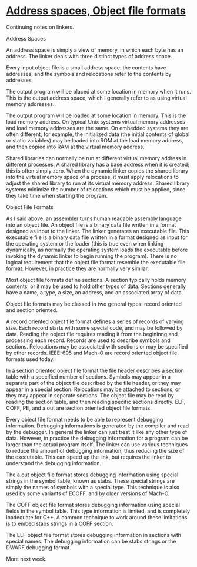# [Address spaces, Object file formats](https://www.airs.com/blog/archives/40)

Continuing notes on linkers.

Address Spaces

An address space is simply a view of memory, in which each byte has an address. The linker deals with three distinct types of address space.

Every input object file is a small address space: the contents have addresses, and the symbols and relocations refer to the contents by addresses.

The output program will be placed at some location in memory when it runs. This is the output address space, which I generally refer to as using virtual memory addresses.

The output program will be loaded at some location in memory. This is the load memory address. On typical Unix systems virtual memory addresses and load memory addresses are the same. On embedded systems they are often different; for example, the initialized data (the initial contents of global or static variables) may be loaded into ROM at the load memory address, and then copied into RAM at the virtual memory address.

Shared libraries can normally be run at different virtual memory address in different processes. A shared library has a base address when it is created; this is often simply zero. When the dynamic linker copies the shared library into the virtual memory space of a process, it must apply relocations to adjust the shared library to run at its virtual memory address. Shared library systems minimize the number of relocations which must be applied, since they take time when starting the program.

Object File Formats

As I said above, an assembler turns human readable assembly language into an object file. An object file is a binary data file written in a format designed as input to the linker. The linker generates an executable file. This executable file is a binary data file written in a format designed as input for the operating system or the loader (this is true even when linking dynamically, as normally the operating system loads the executable before invoking the dynamic linker to begin running the program). There is no logical requirement that the object file format resemble the executable file format. However, in practice they are normally very similar.

Most object file formats define sections. A section typically holds memory contents, or it may be used to hold other types of data. Sections generally have a name, a type, a size, an address, and an associated array of data.

Object file formats may be classed in two general types: record oriented and section oriented.

A record oriented object file format defines a series of records of varying size. Each record starts with some special code, and may be followed by data. Reading the object file requires reading it from the begininng and processing each record. Records are used to describe symbols and sections. Relocations may be associated with sections or may be specified by other records. IEEE-695 and Mach-O are record oriented object file formats used today.

In a section oriented object file format the file header describes a section table with a specified number of sections. Symbols may appear in a separate part of the object file described by the file header, or they may appear in a special section. Relocations may be attached to sections, or they may appear in separate sections. The object file may be read by reading the section table, and then reading specific sections directly. ELF, COFF, PE, and a.out are section oriented object file formats.

Every object file format needs to be able to represent debugging information. Debugging informations is generated by the compiler and read by the debugger. In general the linker can just treat it like any other type of data. However, in practice the debugging information for a program can be larger than the actual program itself. The linker can use various techniques to reduce the amount of debugging information, thus reducing the size of the executable. This can speed up the link, but requires the linker to understand the debugging information.

The a.out object file format stores debugging information using special strings in the symbol table, known as stabs. These special strings are simply the names of symbols with a special type. This technique is also used by some variants of ECOFF, and by older versions of Mach-O.

The COFF object file format stores debugging information using special fields in the symbol table. This type information is limited, and is completely inadequate for C++. A common technique to work around these limitations is to embed stabs strings in a COFF section.

The ELF object file format stores debugging information in sections with special names. The debugging information can be stabs strings or the DWARF debugging format.

More next week.
